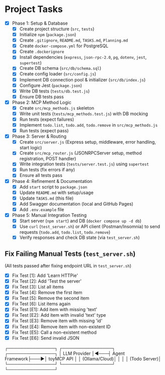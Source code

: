 # Project Tasks

- [x] Phase 1: Setup & Database
  - [x] Create project structure (`src`, `tests`)
  - [x] Initialize `npm` (`package.json`)
  - [x] Create `.gitignore`, `README.md`, `TASKS.md`, `Planning.md`
  - [x] Create `docker-compose.yml` for PostgreSQL
  - [x] Create `.dockerignore`
  - [x] Install dependencies (`express`, `json-rpc-2.0`, `pg`, `dotenv`, `jest`, `supertest`)
  - [x] Create DB schema (`src/db/schema.sql`)
  - [x] Create config loader (`src/config.js`)
  - [x] Implement DB connection pool & initializer (`src/db/index.js`)
  - [x] Configure Jest (`package.json`)
  - [x] Write DB tests (`tests/db.test.js`)
  - [x] Ensure DB tests pass
- [x] Phase 2: MCP Method Logic
  - [x] Create `src/mcp_methods.js` skeleton
  - [x] Write unit tests (`tests/mcp_methods.test.js`) with DB mocking
  - [x] Run tests (expect failures)
  - [x] Implement `todo.list`, `todo.add`, `todo.remove` in `src/mcp_methods.js`
  - [x] Run tests (expect pass)
- [x] Phase 3: Server & Routing
  - [x] Create `src/server.js` (Express setup, middleware, error handling, start logic)
  - [x] Create `src/mcp_router.js` (JSONRPCServer setup, method registration, POST handler)
  - [x] Write integration tests (`tests/server.test.js`) using `supertest`
  - [x] Run tests (fix errors if any)
  - [x] Ensure all tests pass
- [x] Phase 4: Refinement & Documentation
  - [x] Add `start` script to `package.json`
  - [x] Update `README.md` with setup/usage
  - [x] Update `TASKS.md` (this file)
  - [x] Add Swagger documentation (local and GitHub Pages)
  - [x] Add `.env.example` file
- [x] Phase 5: Manual Integration Testing
  - [x] Start server (`npm start`) and DB (`docker compose up -d db`)
  - [x] Use `curl` (`test_server.sh`) or API client (Postman/Insomnia) to send requests (`todo.add`, `todo.list`, `todo.remove`)
  - [x] Verify responses and check DB state (via `test_server.sh`)

## Fix Failing Manual Tests (`test_server.sh`)

(All tests passed after fixing endpoint URL in `test_server.sh`)

- [x] Fix Test [1]: Add 'Learn HTTPie'
- [x] Fix Test [2]: Add 'Test the server'
- [x] Fix Test [3]: List all items
- [x] Fix Test [4]: Remove the first item
- [x] Fix Test [5]: Remove the second item
- [x] Fix Test [6]: List items again
- [x] Fix Test [E1]: Add item with missing 'text'
- [x] Fix Test [E2]: Add item with invalid 'text' type
- [x] Fix Test [E3]: Remove item with missing 'id'
- [x] Fix Test [E4]: Remove item with non-existent ID
- [x] Fix Test [E5]: Call a non-existent method
- [x] Fix Test [E6]: Send invalid JSON 

┌───────────────┐    ┌────────────────┐    ┌───────────────┐
│ LLM Provider  │◄───┤ Agent Framework├───►│  toyMCP API   │
│ (Ollama/Cloud)│    │                │    │  (Todo Server)│
└───────────────┘    └────────────────┘    └───────────────┘ 